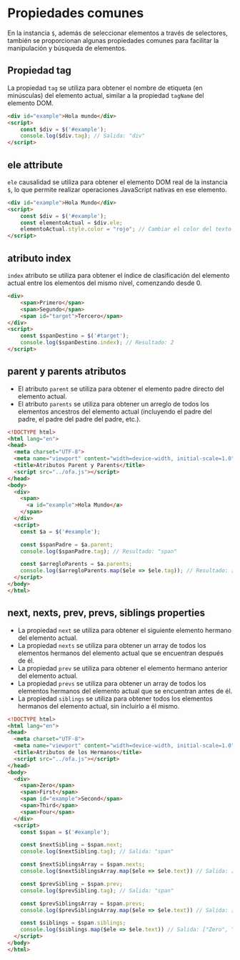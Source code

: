 # Propiedades comunes

En la instancia `$`, además de seleccionar elementos a través de selectores, también se proporcionan algunas propiedades comunes para facilitar la manipulación y búsqueda de elementos.

## Propiedad tag

La propiedad `tag` se utiliza para obtener el nombre de etiqueta (en minúsculas) del elemento actual, similar a la propiedad `tagName` del elemento DOM.

```html
<div id="example">Hola mundo</div>
<script>
    const $div = $('#example');
    console.log($div.tag); // Salida: "div"
</script>
```

## ele attribute

`ele` causalidad se utiliza para obtener el elemento DOM real de la instancia `$`, lo que permite realizar operaciones JavaScript nativas en ese elemento.

```html
<div id="example">Hola Mundo</div>
<script>
    const $div = $('#example');
    const elementoActual = $div.ele;
    elementoActual.style.color = "rojo"; // Cambiar el color del texto a rojo
</script>
```

## atributo index

`index` atributo se utiliza para obtener el índice de clasificación del elemento actual entre los elementos del mismo nivel, comenzando desde 0.

```html
<div>
    <span>Primero</span>
    <span>Segundo</span>
    <span id="target">Tercero</span>
</div>
<script>
    const $spanDestino = $('#target');
    console.log($spanDestino.index); // Resultado: 2
</script>
```

## parent y parents atributos 

- El atributo `parent` se utiliza para obtener el elemento padre directo del elemento actual. 
- El atributo `parents` se utiliza para obtener un arreglo de todos los elementos ancestros del elemento actual (incluyendo el padre del padre, el padre del padre del padre, etc.).

```html
<!DOCTYPE html>
<html lang="en">
<head>
  <meta charset="UTF-8">
  <meta name="viewport" content="width=device-width, initial-scale=1.0">
  <title>Atributos Parent y Parents</title>
  <script src="../ofa.js"></script>
</head>
<body>
  <div>
    <span>
      <a id="example">Hola Mundo</a>
    </span>
  </div>
  <script>
    const $a = $('#example');

    const $spanPadre = $a.parent;
    console.log($spanPadre.tag); // Resultado: "span"

    const $arregloParents = $a.parents;
    console.log($arregloParents.map($ele => $ele.tag)); // Resultado: ["span", "div", "body", "html"]
  </script>
</body>
</html>
```

## next, nexts, prev, prevs, siblings properties

- La propiedad `next` se utiliza para obtener el siguiente elemento hermano del elemento actual. 
- La propiedad `nexts` se utiliza para obtener un array de todos los elementos hermanos del elemento actual que se encuentran después de él. 
- La propiedad `prev` se utiliza para obtener el elemento hermano anterior del elemento actual. 
- La propiedad `prevs` se utiliza para obtener un array de todos los elementos hermanos del elemento actual que se encuentran antes de él. 
- La propiedad `siblings` se utiliza para obtener todos los elementos hermanos del elemento actual, sin incluirlo a él mismo.

```html
<!DOCTYPE html>
<html lang="en">
<head>
  <meta charset="UTF-8">
  <meta name="viewport" content="width=device-width, initial-scale=1.0">
  <title>Atributos de los Hermanos</title>
  <script src="../ofa.js"></script>
</head>
<body>
  <div>
    <span>Zero</span>
    <span>First</span>
    <span id="example">Second</span>
    <span>Third</span>
    <span>Four</span>
  </div>
  <script>
    const $span = $('#example');

    const $nextSibling = $span.next;
    console.log($nextSibling.tag); // Salida: "span"

    const $nextSiblingsArray = $span.nexts;
    console.log($nextSiblingsArray.map($ele => $ele.text)) // Salida: ["Third", "Four"]

    const $prevSibling = $span.prev;
    console.log($prevSibling.tag); // Salida: "span"

    const $prevSiblingsArray = $span.prevs;
    console.log($prevSiblingsArray.map($ele => $ele.text)) // Salida: ["Zero", "First"]

    const $siblings = $span.siblings;
    console.log($siblings.map($ele => $ele.text)) // Salida: ["Zero", "First", "Third", "Four"]
  </script>
</body>
</html>
```

